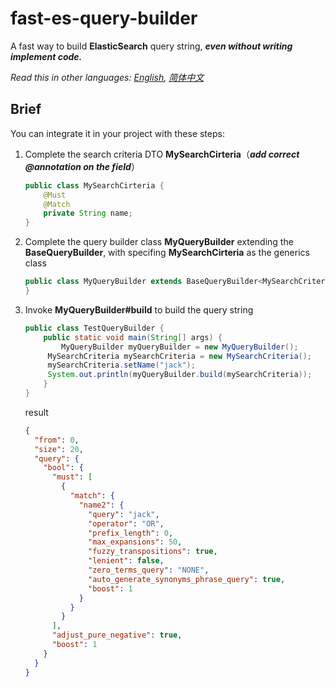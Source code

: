 # fast-es-query-builder
A fast way to build **ElasticSearch** query string, ***even without writing implement code.***

*Read this in other languages: [English](README.md), [简体中文](README.zh-cn.md)*

## Brief

You can integrate it in your project with these steps:

1. Complete the search criteria DTO **MySearchCirteria**（***add correct @annotation on the field***）

   ```java
   public class MySearchCirteria {
       @Must
       @Match
       private String name;
   }
   ```

2. Complete the query builder class **MyQueryBuilder** extending the  **BaseQueryBuilder**, with specifing **MySearchCirteria**  as the generics class

   ```java
   public class MyQueryBuilder extends BaseQueryBuilder<MySearchCriteria> {
   }
   ```

3. Invoke **MyQueryBuilder#build** to build the query string

   ```java
   public class TestQueryBuilder {
       public static void main(String[] args) {
           MyQueryBuilder myQueryBuilder = new MyQueryBuilder();
   		MySearchCriteria mySearchCriteria = new MySearchCriteria();
   		mySearchCriteria.setName("jack");
   		System.out.println(myQueryBuilder.build(mySearchCriteria));
       }
   }
   ```

   result

   ```json
   {
     "from": 0,
     "size": 20,
     "query": {
       "bool": {
         "must": [
           {
             "match": {
               "name2": {
                 "query": "jack",
                 "operator": "OR",
                 "prefix_length": 0,
                 "max_expansions": 50,
                 "fuzzy_transpositions": true,
                 "lenient": false,
                 "zero_terms_query": "NONE",
                 "auto_generate_synonyms_phrase_query": true,
                 "boost": 1
               }
             }
           }
         ],
         "adjust_pure_negative": true,
         "boost": 1
       }
     }
   }
   ```



